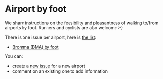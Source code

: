 # Airport by foot

We share instructions on the feasibility and pleasantness of walking to/from airports by foot. Runners and cyclists are also welcome :-)

There is one issue per airport, here is [the list](https://github.com/monperrus/airport-by-foot/issues/):

* [Bromma (BMA) by foot](https://github.com/monperrus/airport-by-foot/issues/1)

You can:

* create a [new issue](https://github.com/monperrus/airport-by-foot/issues/new) for a new airport
* comment on an existing one to add information
